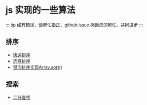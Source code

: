 # js 实现的一些算法 <Badge text="程序的灵魂"/>

::: tip
如有错误，请帮忙指正，[github issue](https://github.com/huskyAreYouScared/blog/issues) 感谢您的帮忙，共同进步
:::

## 排序
* [快速排序](./quickSort.html)
* [选择排序](./selectionSort.html)
* [冒泡排序实现Array.sort()](./arraySort.html)

## 搜索
* [二分查找](./binarySearch.html)